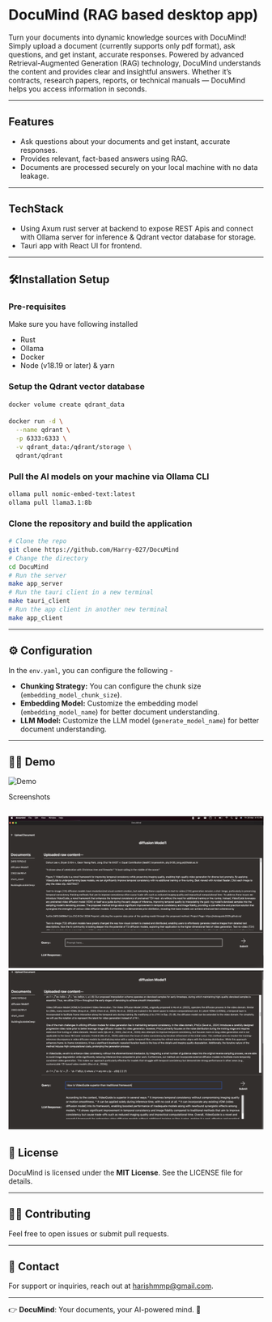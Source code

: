 # DocuMind (RAG based desktop app)

Turn your documents into dynamic knowledge sources with DocuMind! Simply upload a document (currently supports only pdf format), ask questions, and get instant, accurate responses. Powered by advanced Retrieval-Augmented Generation (RAG) technology, DocuMind understands the content and provides clear and insightful answers. Whether it’s contracts, research papers, reports, or technical manuals — DocuMind helps you access information in seconds.

---

## Features
* Ask questions about your documents and get instant, accurate responses.
* Provides relevant, fact-based answers using RAG.
* Documents are processed securely on your local machine with no data leakage.

---

## TechStack
* Using Axum rust server at backend to expose REST Apis and connect with Ollama server for inference & Qdrant vector database for storage.
* Tauri app with React UI for frontend.

---

## 🛠️Installation Setup

### Pre-requisites
Make sure you have following installed
* Rust
* Ollama
* Docker
* Node (v18.19 or later) & yarn

### Setup the Qdrant vector database
```bash
docker volume create qdrant_data

docker run -d \
  --name qdrant \
  -p 6333:6333 \
  -v qdrant_data:/qdrant/storage \
  qdrant/qdrant
```

### Pull the AI models on your machine via Ollama CLI

```bash
ollama pull nomic-embed-text:latest
ollama pull llama3.1:8b
```

### Clone the repository and build the application

```bash
# Clone the repo
git clone https://github.com/Harry-027/DocuMind
# Change the directory
cd DocuMind
# Run the server
make app_server
# Run the tauri client in a new terminal
make tauri_client
# Run the app client in another new terminal
make app_client
```
---
## ⚙️ Configuration

In the `env.yaml`, you can configure the following -
- **Chunking Strategy:** You can configure the chunk size (`embedding_model_chunk_size`).
- **Embedding Model:** Customize the embedding model (`embedding_model_name`) for better document understanding.
- **LLM Model:** Customize the LLM model (`generate_model_name`) for better document understanding.

---

## 🧑‍💻 Demo

![Demo](./demo/demo.gif)

Screenshots

![Demo Screenshot](./demo/demo_screen1.png)
![Demo Screenshot](./demo/demo_screen2.png)
---

## 📜 License

DocuMind is licensed under the **MIT License**. See the LICENSE file for details.

---

## 🧑‍💻 Contributing

Feel free to open issues or submit pull requests.

---

## 📧 Contact

For support or inquiries, reach out at [harishmmp@gmail.com](mailto:harishmmp@gmail.com).

---
👉 **DocuMind**: Your documents, your AI-powered mind. 🌿

